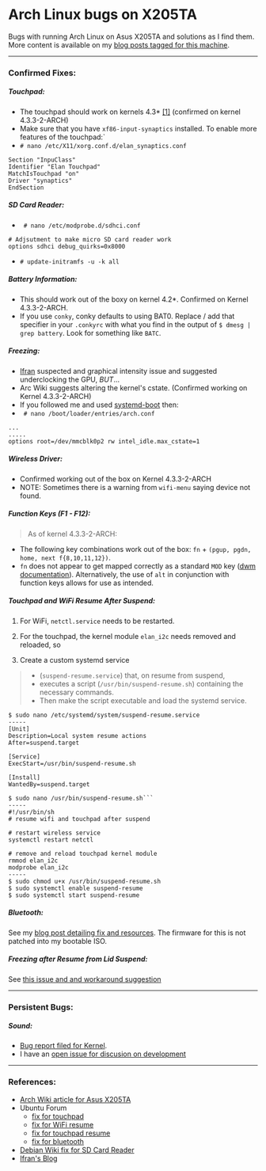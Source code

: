 # Arch Linux bugs on X205TA

Bugs with running Arch Linux on Asus X205TA and solutions as I find them.  More content is available on my [blog posts tagged for this machine](https://gtbjj.github.io/tags/#x205ta).

-----

### Confirmed Fixes:

##### Touchpad:
* The touchpad should work on kernels 4.3* [[1]](https://wiki.archlinux.org/index.php/Asus_x205ta#Touchpad) (confirmed on kernel 4.3.3-2-ARCH)
* Make sure that you have ```xf86-input-synaptics``` installed.  To enable more features of the touchpad:`
* ```# nano /etc/X11/xorg.conf.d/elan_synaptics.conf```
```
Section "InpuClass"
Identifier "Elan Touchpad"
MatchIsTouchpad "on"
Driver "synaptics"
EndSection
```

##### SD Card Reader:
* ``` # nano /etc/modprobe.d/sdhci.conf```
```
# Adjsutment to make micro SD card reader work
options sdhci debug_quirks=0x8000
```
* ```# update-initramfs -u -k all```

##### Battery Information:
* This should work out of the boxy on kernel 4.2*.  Confirmed on Kernel 4.3.3-2-ARCH.
* If you use ```conky```, conky defaults to using BAT0.  Replace / add that specifier in your ```.conkyrc``` with what you find in the output of ```$ dmesg | grep battery```.  Look for something like ```BATC```.

##### Freezing:
* [Ifran](http://ifranali.blogspot.com/2015/04/installing-arch-linux-on-asus-x205ta.html) suspected and graphical intensity issue and suggested underclocking the GPU, *BUT*...
* Arc Wiki suggests altering the kernel's cstate. (Confirmed working on Kernel 4.3.3-2-ARCH)
* If you followed me and used [systemd-boot](https://wiki.archlinux.org/index.php/Systemd-boot) then:
* ``` # nano /boot/loader/entries/arch.conf```

```
...
.....
options root=/dev/mmcblk0p2 rw intel_idle.max_cstate=1
```

##### Wireless Driver:
* Confirmed working out of the box on Kernel 4.3.3-2-ARCH
* NOTE:  Sometimes there is a warning from ```wifi-menu``` saying device not found.

##### Function Keys (F1 - F12):
> As of kernel 4.3.3-2-ARCH:
* The following key combinations work out of the box:  ```fn``` + ```(pgup, pgdn, home, next f{8,10,11,12})```.
* ```fn``` does not appear to get mapped correctly as a standard ```MOD``` key ([dwm documentation](http://dwm.suckless.org/customisation/windows_key)).  Alternatively, the use of ```alt``` in conjunction with function keys allows for use as intended.

##### Touchpad and WiFi Resume After Suspend:

1) For WiFi, ```netctl.service``` needs to be restarted.

2) For the touchpad, the kernel module ```elan_i2c``` needs removed and reloaded, so

3) Create a custom systemd service

> * (```suspend-resume.service```) that, on resume from suspend,
> * executes a script (```/usr/bin/suspend-resume.sh```) containing the necessary commands.
> * Then make the script executable and load the systemd service.

```
$ sudo nano /etc/systemd/system/suspend-resume.service
-----
[Unit]
Description=Local system resume actions
After=suspend.target

[Service]
ExecStart=/usr/bin/suspend-resume.sh

[Install]
WantedBy=suspend.target
```

```
$ sudo nano /usr/bin/suspend-resume.sh```
-----
#!/usr/bin/sh
# resume wifi and touchpad after suspend

# restart wireless service
systemctl restart netctl

# remove and reload touchpad kernel module
rmmod elan_i2c
modprobe elan_i2c
-----
$ sudo chmod u+x /usr/bin/suspend-resume.sh
$ sudo systemctl enable suspend-resume
$ sudo systemctl start suspend-resume
```

##### Bluetooth:

See my [blog post detailing fix and
resources](https://gtbjj.github.io/linux/0024-X205TA-Bluetooth/).
The firmware for this is not patched into my bootable ISO.

##### Freezing after Resume from Lid Suspend:

See [this issue and and workaround suggestion](https://github.com/gtbjj/x205ta/issues/8)

-----

### Persistent Bugs:

##### Sound:

* [Bug report filed for Kernel](https://bugzilla.kernel.org/show_bug.cgi?id=95681).
* I have an [open issue for discusion on development](https://github.com/gtbjj/x205ta/issues/9)

-----

### References:

* [Arch Wiki article for Asus X205TA](https://wiki.archlinux.org/index.php/Asus_x205ta)
* Ubuntu Forum
    * [fix for touchpad](http://ubuntuforums.org/showthread.php?t=2254322&page=11&p=13302773#post13302773)
    * [fix for WiFi resume](http://ubuntuforums.org/showthread.php?t=2254322&p=13402195#post13402195)
    * [fix for touchpad resume]()
    * [fix for bluetooth](http://ubuntuforums.org/showthread.php?t=2254322&p=13490336#post13490336)
* [Debian Wiki fix for SD Card Reader](https://wiki.debian.org/InstallingDebianOn/Asus/X205TA)
* [Ifran's Blog](http://ifranali.blogspot.com/2015/04/installing-arch-linux-on-asus-x205ta.html)
